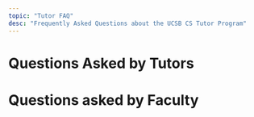 ```yaml
---
topic: "Tutor FAQ"
desc: "Frequently Asked Questions about the UCSB CS Tutor Program"
---
```


# Questions Asked by Tutors




# Questions asked by Faculty




